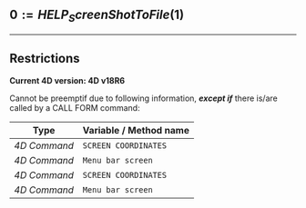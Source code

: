 ﻿## $0:=HELP_ScreenShotToFile($1)---## Restrictions**Current 4D version: 4D v18R6**Cannot be preemptif due to following information, ***except if*** there is/are called by a CALL FORM command:|Type|Variable / Method name||------|------||*4D Command*|`SCREEN COORDINATES`||*4D Command*|`Menu bar screen`||*4D Command*|`SCREEN COORDINATES`||*4D Command*|`Menu bar screen`|